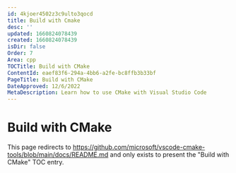 ```yaml
---
id: 4kjoer4502z3c9ulto3qocd
title: Build with Cmake
desc: ''
updated: 1660824078439
created: 1660824078439
isDir: false
Order: 7
Area: cpp
TOCTitle: Build with CMake
ContentId: eaef83f6-294a-4bb6-a2fe-bc8ffb3b33bf
PageTitle: Build with CMake
DateApproved: 12/6/2022
MetaDescription: Learn how to use CMake with Visual Studio Code
---
```


# Build with CMake

This page redirects to https://github.com/microsoft/vscode-cmake-tools/blob/main/docs/README.md and only exists to present the "Build with CMake" TOC entry.
